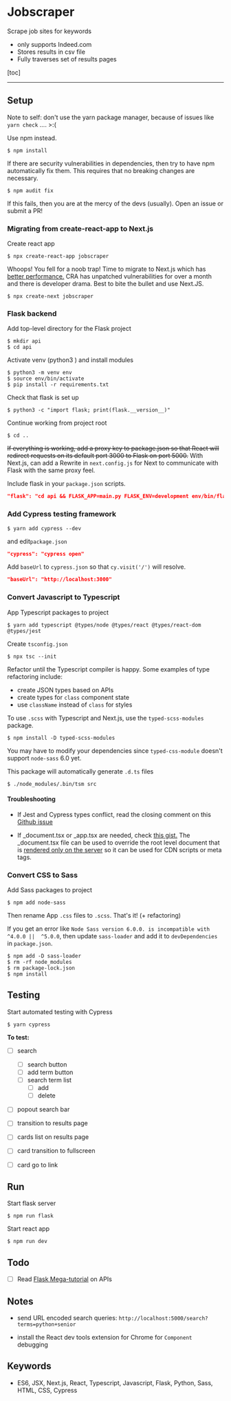 # Jobscraper

Scrape job sites for keywords

- only supports Indeed.com
- Stores results in csv file
- Fully traverses set of results pages



[toc]



***

## Setup

Note to self: don't use the yarn package manager, because of issues like `yarn check` .... >:( 

Use npm instead.

```shell
$ npm install
```

If there are security vulnerabilities in dependencies, then try to have npm automatically fix them. This requires that no breaking changes are necessary.

```shell
$ npm audit fix
```

If this fails, then you are at the mercy of the devs (usually). Open an issue or submit a PR!



### Migrating from create-react-app to Next.js

Create react app

```shell
$ npx create-react-app jobscraper
```

Whoops! You fell for a noob trap! Time to migrate to Next.js which has [better performance.](https://blog.logrocket.com/next-js-vs-create-react-app/) CRA has unpatched vulnerabilities for over a month and there is developer drama. Best to bite the bullet and use Next.JS.

```shell
$ npx create-next jobscraper
```



### Flask backend

Add top-level directory for the Flask project

```shell
$ mkdir api
$ cd api
```

Activate venv (python3 ) and install modules

```shell
$ python3 -m venv env 
$ source env/bin/activate
$ pip install -r requirements.txt
```

Check that flask is set up

```shell
$ python3 -c "import flask; print(flask.__version__)"
```

Continue working from project root

```shell
$ cd ..
```

~~If everything is working, add a proxy key to package.json so that React will redirect requests on its default port 3000 to Flask on port 5000.~~ With Next.js, can add a Rewrite in `next.config.js` for Next to communicate with Flask with the same proxy feel.

Include flask in your `package.json` scripts.

```json
"flask": "cd api && FLASK_APP=main.py FLASK_ENV=development env/bin/flask run --no-debugger",
```



### Add Cypress testing framework

```shell
$ yarn add cypress --dev
```

and edit`package.json`

``` json
"cypress": "cypress open"
```

Add `baseUrl` to `cypress.json` so that `cy.visit('/')` will resolve.

```json
"baseUrl": "http://localhost:3000"
```



### Convert Javascript to Typescript

App Typescript packages to project

```shell
$ yarn add typescript @types/node @types/react @types/react-dom @types/jest
```

Create `tsconfig.json`

```shell
$ npx tsc --init
```

Refactor until the Typescript compiler is happy. Some examples of type refactoring include:

* create JSON types based on APIs
* create types for `class` component state
* use `className` instead of `class` for styles

To use `.scss` with Typescript and Next.js, use the `typed-scss-modules` package.

```shell
$ npm install -D typed-scss-modules
```

You may have to modify your dependencies since  `typed-css-module` doesn't support `node-sass` 6.0 yet.

This package will automatically generate `.d.ts` files

```shell
$ ./node_modules/.bin/tsm src
```

#### Troubleshooting

* If Jest and Cypress types conflict, read the closing comment on this [Github issue](https://github.com/cypress-io/cypress/issues/1319)

* If _document.tsx or _app.tsx are needed, check [this gist.](https://gist.github.com/elzup/db2229b132ccda46d4ac3b25a52b60b7) The _document.tsx file can be used to override the root level document that is [rendered only on the server](https://nextjs.org/docs/advanced-features/custom-document) so it can be used for CDN scripts or meta tags.



### Convert CSS to Sass

Add Sass packages to project

```shell
$ npm add node-sass
```

Then rename App `.css` files to `.scss`. That's it! (+ refactoring)

If you get an error like `Node Sass version 6.0.0. is incompatible with ^4.0.0 ||  ^5.0.0`, then update `sass-loader` and add it to `devDependencies` in `package.json`.

```shell
$ npm add -D sass-loader
$ rm -rf node_modules
$ rm package-lock.json
$ npm install
```



## Testing

Start automated testing with Cypress

```shell
$ yarn cypress
```

**To test:**

* [ ] search
  * [ ]  search button
  * [ ]  add term button
  * [ ] search term list
    * [ ] add
    * [ ] delete
* [ ] popout search bar
* [ ] transition to results page
* [ ] cards list on results page
* [ ] card transition to fullscreen
* [ ] card go to link



## Run

Start flask server

```shell
$ npm run flask
```

Start react app

```shell
$ npm run dev
```



## Todo

- [ ] Read [Flask Mega-tutorial](https://blog.miguelgrinberg.com/post/the-flask-mega-tutorial-part-xxiii-application-programming-interfaces-apis) on APIs

## Notes

* send URL encoded search queries: `http://localhost:5000/search?terms=python+senior`

* install the React dev tools extension for Chrome for `Component` debugging

## Keywords

* ES6, JSX, Next.js, React, Typescript, Javascript, Flask, Python, Sass, HTML, CSS, Cypress

